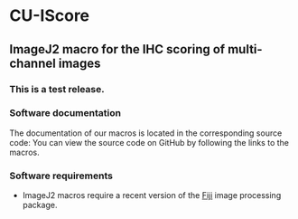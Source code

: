 # CU-IScore
## ImageJ2 macro for the IHC scoring of multi-channel images

### This is a test release.

### Software documentation
The documentation of our macros is located in the corresponding source code: You can view the source code on GitHub by following the links to the macros.

### Software requirements
* ImageJ2 macros require a recent version of the [Fiji](https://fiji.sc/) image processing package.
